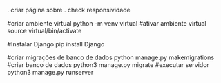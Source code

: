   . criar página sobre
  . check responsividade 


#criar ambiente virtual
  python -m venv virtual
#ativar ambiente virtual
  source virtual/bin/activate

#Instalar Django
  pip install Django

#criar migrações de banco de dados
  python manage.py makemigrations
#criar banco de dados
  python3 manage.py migrate
#executar servidor
  python3 manage.py runserver